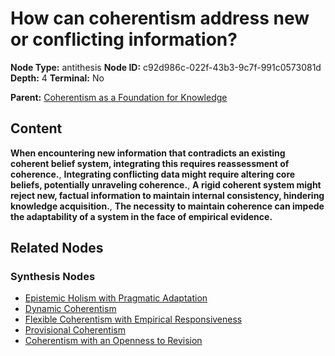# How can coherentism address new or conflicting information?

**Node Type:** antithesis
**Node ID:** c92d986c-022f-43b3-9c7f-991c0573081d
**Depth:** 4
**Terminal:** No

**Parent:** [Coherentism as a Foundation for Knowledge](coherentism-as-a-foundation-for-knowledge-synthesis-a3622b02-2f0a-4fb5-89f5-e26f2d6f6e15.md)

## Content

**When encountering new information that contradicts an existing coherent belief system, integrating this requires reassessment of coherence.**, **Integrating conflicting data might require altering core beliefs, potentially unraveling coherence.**, **A rigid coherent system might reject new, factual information to maintain internal consistency, hindering knowledge acquisition.**, **The necessity to maintain coherence can impede the adaptability of a system in the face of empirical evidence.**

## Related Nodes

### Synthesis Nodes

- [Epistemic Holism with Pragmatic Adaptation](epistemic-holism-with-pragmatic-adaptation-synthesis-2985037e-07e8-450e-abae-03d43395fbc0.md)
- [Dynamic Coherentism](dynamic-coherentism-synthesis-3cc910a6-9510-4e13-b79d-ec14c45f9bfb.md)
- [Flexible Coherentism with Empirical Responsiveness](flexible-coherentism-with-empirical-responsiveness-synthesis-64656d16-cc6a-4122-b710-8b29a860b1b5.md)
- [Provisional Coherentism](provisional-coherentism-synthesis-0b663ee5-9ccc-4f74-8227-11ef465d239e.md)
- [Coherentism with an Openness to Revision](coherentism-with-an-openness-to-revision-synthesis-de880164-3b67-44f7-b9b0-4f088889158b.md)
